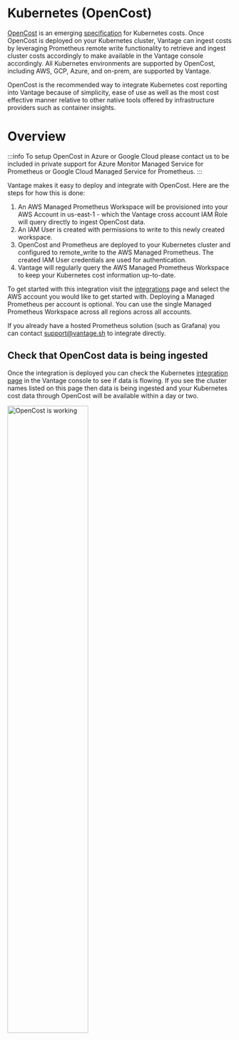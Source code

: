 # Kubernetes (OpenCost)

[OpenCost](https://www.opencost.io) is an emerging [specification](https://github.com/opencost/opencost/blob/develop/spec/opencost-specv01.md) for Kubernetes costs. Once OpenCost is deployed on your Kubernetes cluster, Vantage can ingest costs by leveraging Prometheus remote write functionality to retrieve and ingest cluster costs accordingly to make available in the Vantage console accordingly. All Kubernetes environments are supported by OpenCost, including AWS, GCP, Azure, and on-prem, are supported by Vantage.

OpenCost is the recommended way to integrate Kubernetes cost reporting into Vantage because of simplicity, ease of use as well as the most cost effective manner relative to other native tools offered by infrastructure providers such as container insights.

# Overview

:::info
To setup OpenCost in Azure or Google Cloud please contact us to be included in private support for Azure Monitor Managed Service for Prometheus or Google Cloud Managed Service for Prometheus.
:::

Vantage makes it easy to deploy and integrate with OpenCost. Here are the steps for how this is done:

1. An AWS Managed Prometheus Workspace will be provisioned into your AWS Account in us-east-1 - which the Vantage cross account IAM Role will query directly to ingest OpenCost data.
2. An IAM User is created with permissions to write to this newly created workspace.
3. OpenCost and Prometheus are deployed to your Kubernetes cluster and configured to remote_write to the AWS Managed Prometheus. The created IAM User credentials are used for authentication.
4. Vantage will regularly query the AWS Managed Prometheus Workspace to keep your Kubernetes cost information up-to-date.

To get started with this integration visit the [integrations](https://console.vantage.sh/settings/integrations) page and select the AWS account you would like to get started with. Deploying a Managed Prometheus per account is optional. You can use the single Managed Prometheus Workspace across all regions across all accounts.

If you already have a hosted Prometheus solution (such as Grafana) you can contact support@vantage.sh to integrate directly.

## Check that OpenCost data is being ingested

Once the integration is deployed you can check the Kubernetes [integration page](https://console.vantage.sh/settings/integrations) in the Vantage console to see if data is flowing. If you see the cluster names listed on this page then data is being ingested and your Kubernetes cost data through OpenCost will be available within a day or two.

<div style={{display:"flex", justifyContent:"center"}}>
    <img alt="OpenCost is working" width="60%" src="/img/opencost_working.png" />
</div>
